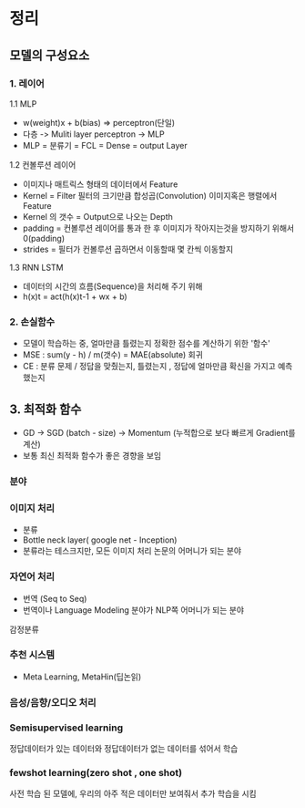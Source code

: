 # 정리 

## 모델의 구성요소
### 1. 레이어
1.1 MLP
- w(weight)x + b(bias) => perceptron(단일)
- 다층 -> Muliti layer perceptron -> MLP
- MLP =  분류기 =  FCL  = Dense = output Layer

1.2 컨볼루션 레이어
- 이미지나 매트릭스 형태의 데이터에서 Feature
- Kernel = Filter 필터의 크기만큼 합성곱(Convolution) 이미지혹은 행렬에서 Feature
- Kernel 의 갯수 = Output으로 나오는 Depth
- padding = 컨볼루션 레이어를 통과 한 후 이미지가 작아지는것을 방지하기 위해서 0(padding)
- strides = 필터가 컨볼루션 곱하면서 이동할때 몇 칸씩 이동할지

1.3 RNN LSTM
- 데이터의 시간의 흐름(Sequence)을 처리해 주기 위해 
- h(x)t = act(h(x)t-1 + wx + b)

### 2. 손실함수
- 모델이 학습하는 중, 얼마만큼 틀렸는지 정확한 점수를 계산하기 위한 '함수'
- MSE : sum(y - h) / m(갯수) = MAE(absolute) 회귀
- CE : 분류 문제 / 정답을 맞췄는지, 틀렸는지 , 정답에 얼마만큼 확신을 가지고 예측했는지

## 3. 최적화 함수
- GD -> SGD (batch - size) -> Momentum (누적합으로 보다 빠르게 Gradient를 계산)
- 보통 최신 최적화 함수가 좋은 경향을 보임

### 분야
### 이미지 처리
- 분류
- Bottle neck layer( google net - Inception)
- 분류라는 테스크지만, 모든 이미지 처리 논문의 어머니가 되는 분야

### 자연어 처리
- 번역 (Seq to Seq)
- 번역이나 Language Modeling 분야가 NLP쪽 어머니가 되는 분야

감정분류
### 추천 시스템
- Meta Learning, MetaHin(딥논읽)

### 음성/음향/오디오 처리


### Semisupervised learning
정답데이터가 있는 데이터와 정답데이터가 없는 데이터를 섞어서 학습

### fewshot learning(zero shot , one shot)
사전 학습 된 모델에, 우리의 아주 적은 데이터만 보여줘서 추가 학습을 시킴
